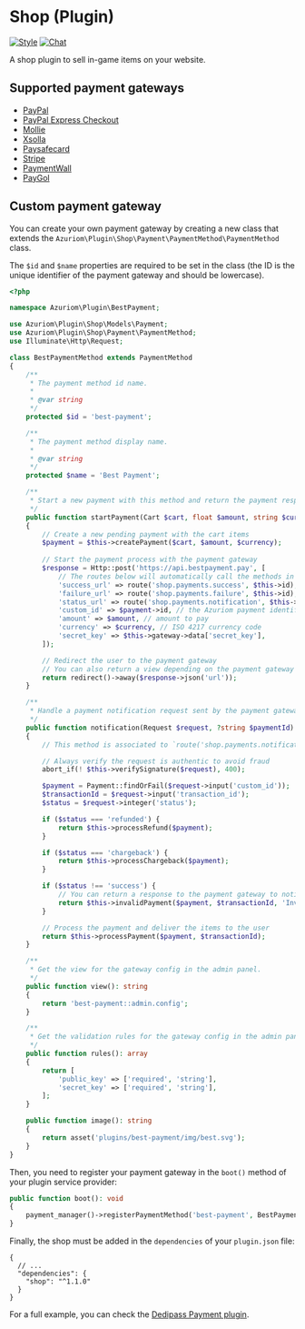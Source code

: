 # Shop (Plugin)

[![Style](https://github.styleci.io/repos/237491356/shield)](https://github.styleci.io/repos/237491356)
[![Chat](https://img.shields.io/discord/625774284823986183?color=5865f2&label=Discord&logo=discord&logoColor=fff&style=flat-square)](https://azuriom.com/discord)

A shop plugin to sell in-game items on your website.

## Supported payment gateways

* [PayPal](https://www.paypal.com/)
* [PayPal Express Checkout](https://www.paypal.com/)
* [Mollie](https://www.mollie.com/)
* [Xsolla](https://xsolla.com/)
* [Paysafecard](https://www.paysafecard.com/)
* [Stripe](https://stripe.com/)
* [PaymentWall](https://www.paymentwall.com/)
* [PayGol](https://www.paygol.com/)

## Custom payment gateway

You can create your own payment gateway by creating a new class that extends the `Azuriom\Plugin\Shop\Payment\PaymentMethod\PaymentMethod` class.

The `$id` and `$name` properties are required to be set in the class (the ID is the unique identifier of the payment gateway and should be lowercase).

```php
<?php

namespace Azuriom\Plugin\BestPayment;

use Azuriom\Plugin\Shop\Models\Payment;
use Azuriom\Plugin\Shop\Payment\PaymentMethod;
use Illuminate\Http\Request;

class BestPaymentMethod extends PaymentMethod
{
    /**
     * The payment method id name.
     *
     * @var string
     */
    protected $id = 'best-payment';

    /**
     * The payment method display name.
     *
     * @var string
     */
    protected $name = 'Best Payment';

    /**
     * Start a new payment with this method and return the payment response to the user (redirect, form, ...).
     */
    public function startPayment(Cart $cart, float $amount, string $currency)
    {
        // Create a new pending payment with the cart items
        $payment = $this->createPayment($cart, $amount, $currency);
        
        // Start the payment process with the payment gateway
        $response = Http::post('https://api.bestpayment.pay', [            
            // The routes below will automatically call the methods in this class
            'success_url' => route('shop.payments.success', $this->id),
            'failure_url' => route('shop.payments.failure', $this->id),
            'status_url' => route('shop.payments.notification', $this->id),
            'custom_id' => $payment->id, // the Azuriom payment identifier
            'amount' => $amount, // amount to pay
            'currency' => $currency, // ISO 4217 currency code
            'secret_key' => $this->gateway->data['secret_key'],
        ]);

        // Redirect the user to the payment gateway
        // You can also return a view depending on the payment gateway requirements
        return redirect()->away($response->json('url'));
    }

    /**
     * Handle a payment notification request sent by the payment gateway and return a response.
     */
    public function notification(Request $request, ?string $paymentId)
    {
        // This method is associated to `route('shop.payments.notification', $this->id)`

        // Always verify the request is authentic to avoid fraud
        abort_if(! $this->verifySignature($request), 400);

        $payment = Payment::findOrFail($request->input('custom_id'));
        $transactionId = $request->input('transaction_id');
        $status = $request->integer('status');

        if ($status === 'refunded') {
            return $this->processRefund($payment);
        }

        if ($status === 'chargeback') {
            return $this->processChargeback($payment);
        }

        if ($status !== 'success') {
            // You can return a response to the payment gateway to notify it of the error
            return $this->invalidPayment($payment, $transactionId, 'Invalid status: '.$status);
        }

        // Process the payment and deliver the items to the user
        return $this->processPayment($payment, $transactionId);
    }

    /**
     * Get the view for the gateway config in the admin panel.
     */
    public function view(): string
    {
        return 'best-payment::admin.config';
    }

    /**
     * Get the validation rules for the gateway config in the admin panel.
     */
    public function rules(): array
    {
        return [
            'public_key' => ['required', 'string'],
            'secret_key' => ['required', 'string'],
        ];
    }

    public function image(): string
    {
        return asset('plugins/best-payment/img/best.svg');
    }
}
```

Then, you need to register your payment gateway in the `boot()` method of your plugin service provider:

```php
public function boot(): void
{
    payment_manager()->registerPaymentMethod('best-payment', BestPaymentMethod::class);
}
```

Finally, the shop must be added in the `dependencies` of your `plugin.json` file:

```json5
{
  // ...
  "dependencies": {
    "shop": "^1.1.0"
  }
}
```

For a full example, you can check the [Dedipass Payment plugin](https://github.com/Azuriom/Plugin-DedipassPayment/).
